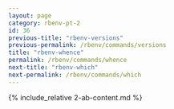 ```yaml
---
layout: page
category: rbenv-pt-2
id: 36
previous-title: "rbenv-versions"
previous-permalink: /rbenv/commands/versions
title: "rbenv-whence"
permalink: /rbenv/commands/whence
next-title: "rbenv-which"
next-permalink: /rbenv/commands/which
---
```


{% include_relative 2-ab-content.md %}
